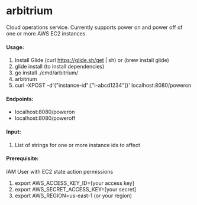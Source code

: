 # arbitrium
Cloud operations service. Currently supports power on and power off of one or more AWS EC2 instances.

#### Usage:
1. Install Glide (curl https://glide.sh/get | sh) or (brew install glide)
2. glide install (to install dependencies)
1. go install ./cmd/arbitrium/
2. arbitrium <port>
3. curl -XPOST -d'{"instance-id":["i-abcd1234"]}' localhost:8080/poweron

#### Endpoints:
- localhost:8080/poweron
- localhost:8080/poweroff

#### Input:
1. List of strings for one or more instance ids to affect

#### Prerequisite:
IAM User with EC2 state action permissions
1. export AWS_ACCESS_KEY_ID=[your access key]
2. export AWS_SECRET_ACCESS_KEY=[your secret]
3. export AWS_REGION=us-east-1 (or your region)
